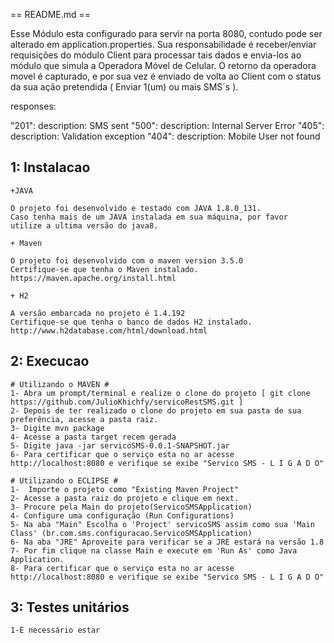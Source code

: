 == README.md ==

Esse Módulo esta configurado para servir na porta 8080, contudo pode ser alterado em application.properties.
Sua responsabilidade é receber/enviar requisições do módulo Client para processar tais dados e envia-los ao módulo que simula a Operadora Móvel de Celular.
O retorno da operadora movel é capturado, e por sua vez é enviado de volta ao Client com o status da sua ação pretendida ( Enviar 1(um) ou mais SMS´s ).
 
responses:
 
"201": description: SMS sent 
"500": description: Internal Server Error 
"405": description: Validation exception 
"404": description: Mobile User not found


## 1: Instalacao ##

	+JAVA
 	
 	O projeto foi desenvolvido e testado com JAVA 1.8.0_131.
 	Caso tenha mais de um JAVA instalada em sua máquina, por favor
 	utilize a ultima versão do java8.
 	
	+ Maven
	
 	O projeto foi desenvolvido com o maven version 3.5.0
 	Certifique-se que tenha o Maven instalado. https://maven.apache.org/install.html
 	  
	+ H2
	
	A versão embarcada no projeto é 1.4.192
	Certifique-se que tenha o banco de dados H2 instalado. http://www.h2database.com/html/download.html
	
 
## 2: Execucao ##

	# Utilizando o MAVEN #
	1- Abra um prompt/terminal e realize o clone do projeto [ git clone https://github.com/JulioKhichfy/servicoRestSMS.git ]
	2- Depois de ter realizado o clone do projeto em sua pasta de sua preferência, acesse a pasta raiz.
	3- Digite mvn package
	4- Acesse a pasta target recem gerada
	5- Digite java -jar servicoSMS-0.0.1-SNAPSHOT.jar
	6- Para certificar que o serviço esta no ar acesse http://localhost:8080 e verifique se exibe "Servico SMS - L I G A D O"
	
	# Utilizando o ECLIPSE #
	1-	Importe o projeto como "Existing Maven Project"
	2- Acesse a pasta raiz do projeto e clique em next.
	3- Procure pela Main do projeto(ServicoSMSApplication) 
	4- Configure uma configuração (Run Configurations)
	5- Na aba "Main" Escolha o 'Project' servicoSMS assim como sua 'Main Class' (br.com.sms.configuracao.ServicoSMSApplication)
	6- Na aba "JRE" Aproveite para verificar se a JRE estará na versão 1.8
	7- Por fim clique na classe Main e execute em 'Run As' como Java Application.
	8- Para certificar que o serviço esta no ar acesse http://localhost:8080 e verifique se exibe "Servico SMS - L I G A D O" 

## 3: Testes unitários ## 
	
	1-É necessário estar 


